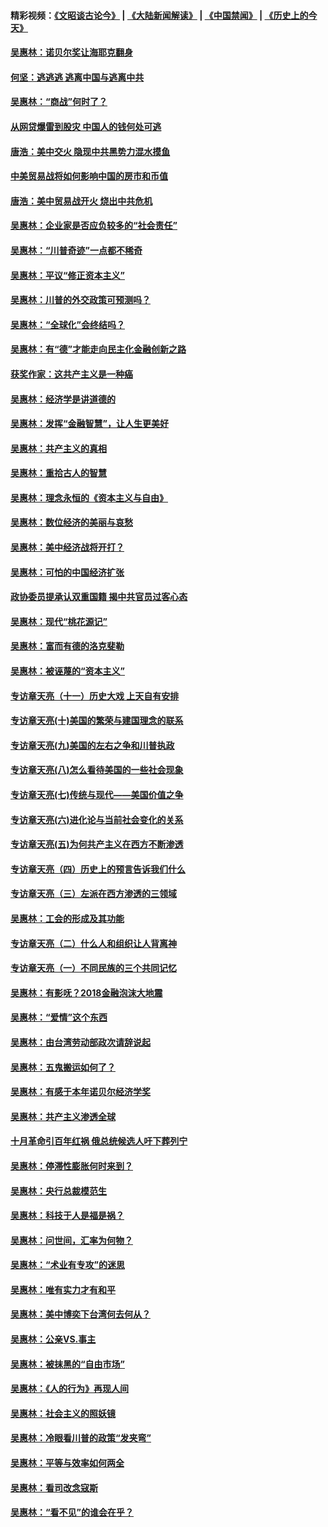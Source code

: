 #### 精彩视频：[《文昭谈古论今》](https://github.com/gfw-breaker/wenzhao/blob/master/README.md?t=01111530) | [《大陆新闻解读》](https://github.com/gfw-breaker/ntdtv-comedy/blob/master/README.md?t=01111530) | [《中国禁闻》](https://github.com/gfw-breaker/ntdtv-news/blob/master/README.md?t=01111530) | [《历史上的今天》](https://github.com/gfw-breaker/today-in-history/blob/master/README.md?t=01111530) 

#### [吴惠林：诺贝尔奖让海耶克翻身](../pages/nsc423/n10890049.md?t=01111530) 

#### [何坚：逃逃逃 逃离中国与逃离中共](../pages/nsc423/n10592891.md?t=01111530) 

#### [吴惠林：“商战”何时了？](../pages/nsc423/n10573558.md?t=01111530) 

#### [从网贷爆雷到股灾 中国人的钱何处可逃](../pages/nsc423/n10572800.md?t=01111530) 

#### [唐浩：美中交火 隐现中共黑势力混水摸鱼](../pages/nsc423/n10544040.md?t=01111530) 

#### [中美贸易战将如何影响中国的房市和币值](../pages/nsc423/n10543697.md?t=01111530) 

#### [唐浩：美中贸易战开火 烧出中共危机](../pages/nsc423/n10540126.md?t=01111530) 

#### [吴惠林：企业家是否应负较多的“社会责任”](../pages/nsc423/n10535022.md?t=01111530) 

#### [吴惠林：“川普奇迹”一点都不稀奇](../pages/nsc423/n10512808.md?t=01111530) 

#### [吴惠林：平议“修正资本主义”](../pages/nsc423/n10495724.md?t=01111530) 

#### [吴惠林：川普的外交政策可预测吗？](../pages/nsc423/n10462387.md?t=01111530) 

#### [吴惠林：“全球化”会终结吗？](../pages/nsc423/n10452838.md?t=01111530) 

#### [吴惠林：有“德”才能走向民主化金融创新之路](../pages/nsc423/n10432292.md?t=01111530) 

#### [获奖作家：这共产主义是一种癌](../pages/nsc423/n10431541.md?t=01111530) 

#### [吴惠林：经济学是讲道德的](../pages/nsc423/n10398014.md?t=01111530) 

#### [吴惠林：发挥“金融智慧”，让人生更美好](../pages/nsc423/n10375019.md?t=01111530) 

#### [吴惠林：共产主义的真相](../pages/nsc423/n10351394.md?t=01111530) 

#### [吴惠林：重拾古人的智慧](../pages/nsc423/n10337691.md?t=01111530) 

#### [吴惠林：理念永恒的《资本主义与自由》](../pages/nsc423/n10316274.md?t=01111530) 

#### [吴惠林：数位经济的美丽与哀愁](../pages/nsc423/n10292946.md?t=01111530) 

#### [吴惠林：美中经济战将开打？](../pages/nsc423/n10258825.md?t=01111530) 

#### [吴惠林：可怕的中国经济扩张](../pages/nsc423/n10219147.md?t=01111530) 

#### [政协委员提承认双重国籍 揭中共官员过客心态](../pages/nsc423/n10208809.md?t=01111530) 

#### [吴惠林：现代“桃花源记”](../pages/nsc423/n10185234.md?t=01111530) 

#### [吴惠林：富而有德的洛克斐勒](../pages/nsc423/n10142264.md?t=01111530) 

#### [吴惠林：被诬蔑的“资本主义”](../pages/nsc423/n10124816.md?t=01111530) 

#### [专访章天亮（十一）历史大戏 上天自有安排](../pages/nsc423/n10094905.md?t=01111530) 

#### [专访章天亮(十)美国的繁荣与建国理念的联系](../pages/nsc423/n10094899.md?t=01111530) 

#### [专访章天亮(九)美国的左右之争和川普执政](../pages/nsc423/n10094889.md?t=01111530) 

#### [专访章天亮(八)怎么看待美国的一些社会现象](../pages/nsc423/n10094857.md?t=01111530) 

#### [专访章天亮(七)传统与现代——美国价值之争](../pages/nsc423/n10093140.md?t=01111530) 

#### [专访章天亮(六)进化论与当前社会变化的关系](../pages/nsc423/n10092036.md?t=01111530) 

#### [专访章天亮(五)为何共产主义在西方不断渗透](../pages/nsc423/n10083620.md?t=01111530) 

#### [专访章天亮（四）历史上的预言告诉我们什么](../pages/nsc423/n10083606.md?t=01111530) 

#### [专访章天亮（三）左派在西方渗透的三领域](../pages/nsc423/n10081115.md?t=01111530) 

#### [吴惠林：工会的形成及其功能](../pages/nsc423/n10080633.md?t=01111530) 

#### [专访章天亮（二）什么人和组织让人背离神](../pages/nsc423/n10076637.md?t=01111530) 

#### [专访章天亮（一）不同民族的三个共同记忆](../pages/nsc423/n10074188.md?t=01111530) 

#### [吴惠林：有影呒？2018金融泡沫大地震](../pages/nsc423/n10040534.md?t=01111530) 

#### [吴惠林：“爱情”这个东西](../pages/nsc423/n10019423.md?t=01111530) 

#### [吴惠林：由台湾劳动部政次请辞说起](../pages/nsc423/n9979679.md?t=01111530) 

#### [吴惠林：五鬼搬运如何了？](../pages/nsc423/n9925338.md?t=01111530) 

#### [吴惠林：有感于本年诺贝尔经济学奖](../pages/nsc423/n9871883.md?t=01111530) 

#### [吴惠林：共产主义渗透全球](../pages/nsc423/n9812748.md?t=01111530) 

#### [十月革命引百年红祸 俄总统候选人吁下葬列宁](../pages/nsc423/n9810182.md?t=01111530) 

#### [吴惠林：停滞性膨胀何时来到？](../pages/nsc423/n9764136.md?t=01111530) 

#### [吴惠林：央行总裁模范生](../pages/nsc423/n9728134.md?t=01111530) 

#### [吴惠林：科技于人是福是祸？](../pages/nsc423/n9672982.md?t=01111530) 

#### [吴惠林：问世间，汇率为何物？](../pages/nsc423/n9621788.md?t=01111530) 

#### [吴惠林：“术业有专攻”的迷思](../pages/nsc423/n9580363.md?t=01111530) 

#### [吴惠林：唯有实力才有和平](../pages/nsc423/n9529599.md?t=01111530) 

#### [吴惠林：美中博奕下台湾何去何从？](../pages/nsc423/n9483598.md?t=01111530) 

#### [吴惠林：公亲VS.事主](../pages/nsc423/n9425637.md?t=01111530) 

#### [吴惠林：被抹黑的“自由市场”](../pages/nsc423/n9351545.md?t=01111530) 

#### [吴惠林：《人的行为》再现人间](../pages/nsc423/n9296339.md?t=01111530) 

#### [吴惠林：社会主义的照妖镜](../pages/nsc423/n9243460.md?t=01111530) 

#### [吴惠林：冷眼看川普的政策“发夹弯”](../pages/nsc423/n9120684.md?t=01111530) 

#### [吴惠林：平等与效率如何两全](../pages/nsc423/n9075430.md?t=01111530) 

#### [吴惠林：看司改念寇斯](../pages/nsc423/n9024915.md?t=01111530) 

#### [吴惠林：“看不见”的谁会在乎？](../pages/nsc423/n8977488.md?t=01111530) 

